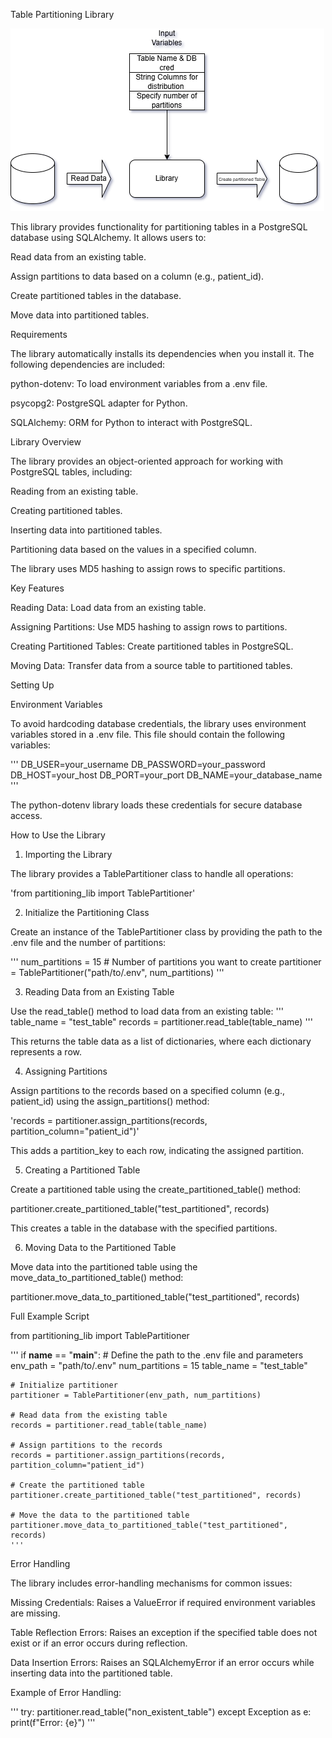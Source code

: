 Table Partitioning Library

![Library Workflow](flowchart.png "Workflow Diagram")


This library provides functionality for partitioning tables in a PostgreSQL database using SQLAlchemy. It allows users to:

Read data from an existing table.

Assign partitions to data based on a column (e.g., patient_id).

Create partitioned tables in the database.

Move data into partitioned tables.

Requirements

The library automatically installs its dependencies when you install it. The following dependencies are included:

python-dotenv: To load environment variables from a .env file.

psycopg2: PostgreSQL adapter for Python.

SQLAlchemy: ORM for Python to interact with PostgreSQL.

Library Overview

The library provides an object-oriented approach for working with PostgreSQL tables, including:

Reading from an existing table.

Creating partitioned tables.

Inserting data into partitioned tables.

Partitioning data based on the values in a specified column.

The library uses MD5 hashing to assign rows to specific partitions.

Key Features

Reading Data: Load data from an existing table.

Assigning Partitions: Use MD5 hashing to assign rows to partitions.

Creating Partitioned Tables: Create partitioned tables in PostgreSQL.

Moving Data: Transfer data from a source table to partitioned tables.

Setting Up

Environment Variables

To avoid hardcoding database credentials, the library uses environment variables stored in a .env file. This file should contain the following variables:

'''
DB_USER=your_username
DB_PASSWORD=your_password
DB_HOST=your_host
DB_PORT=your_port
DB_NAME=your_database_name
'''

The python-dotenv library loads these credentials for secure database access.

How to Use the Library

1. Importing the Library

The library provides a TablePartitioner class to handle all operations:

'from partitioning_lib import TablePartitioner'

2. Initialize the Partitioning Class

Create an instance of the TablePartitioner class by providing the path to the .env file and the number of partitions:

'''
num_partitions = 15  # Number of partitions you want to create
partitioner = TablePartitioner("path/to/.env", num_partitions)
'''

3. Reading Data from an Existing Table

Use the read_table() method to load data from an existing table:
'''
table_name = "test_table"
records = partitioner.read_table(table_name)
'''

This returns the table data as a list of dictionaries, where each dictionary represents a row.

4. Assigning Partitions

Assign partitions to the records based on a specified column (e.g., patient_id) using the assign_partitions() method:

'records = partitioner.assign_partitions(records, partition_column="patient_id")'

This adds a partition_key to each row, indicating the assigned partition.

5. Creating a Partitioned Table

Create a partitioned table using the create_partitioned_table() method:

partitioner.create_partitioned_table("test_partitioned", records)

This creates a table in the database with the specified partitions.

6. Moving Data to the Partitioned Table

Move data into the partitioned table using the move_data_to_partitioned_table() method:

partitioner.move_data_to_partitioned_table("test_partitioned", records)

Full Example Script

from partitioning_lib import TablePartitioner

'''
if __name__ == "__main__":
    # Define the path to the .env file and parameters
    env_path = "path/to/.env"
    num_partitions = 15
    table_name = "test_table"

    # Initialize partitioner
    partitioner = TablePartitioner(env_path, num_partitions)

    # Read data from the existing table
    records = partitioner.read_table(table_name)

    # Assign partitions to the records
    records = partitioner.assign_partitions(records, partition_column="patient_id")

    # Create the partitioned table
    partitioner.create_partitioned_table("test_partitioned", records)

    # Move the data to the partitioned table
    partitioner.move_data_to_partitioned_table("test_partitioned", records)
    '''

Error Handling

The library includes error-handling mechanisms for common issues:

Missing Credentials: Raises a ValueError if required environment variables are missing.

Table Reflection Errors: Raises an exception if the specified table does not exist or if an error occurs during reflection.

Data Insertion Errors: Raises an SQLAlchemyError if an error occurs while inserting data into the partitioned table.

Example of Error Handling:

'''
try:
    partitioner.read_table("non_existent_table")
except Exception as e:
    print(f"Error: {e}")
    '''